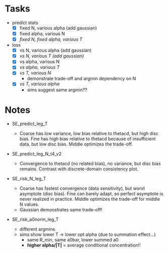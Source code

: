 # Tasks
- predict stats
  - [x] fixed N, various alpha (add gaussian)
  - [x] fixed alpha, various N
  - [x] *fixed N, fixed alpha, various T*
- loss
  - [x] vs N, various alpha (add gaussian)
  - [x] *vs N, various T (add gaussian)*
  - [x] vs alpha, various N
  - [x] *vs alpha, various T*
  - [x] *vs T, various N*
    - demonstrate trade-off and argmin dependency on N
  - [x] *vs T, various alpha*
    - sims suggest same argmin??


# Notes
- SE_predict_leg_T
  - Coarse has low variance, low bias relative to thetacd, but high disc bias. Fine has high bias relative to thetacd because of insufficient data, but low disc bias. Middle optimizes the trade-off.

- SE_predict_leg_N_t4_v2
  - Convergence to thetacd (no related bias), no variance, but disc bias remains. Contrast with discrete-domain consistency plot.

- SE_risk_N_leg_T
  - Coarse has fastest convergence (data sensitivity), but worst asymptote (disc bias). Fine can barely adapt, so perfect asymptote is never realized in practice. Middle optimizes the trade-off for middle N values.
  - Gaussian demonstrates same trade-off!

- SE_risk_a0norm_leg_T
  - different argmins
  - sims show lower T -> lower opt alpha (due to summation effect...)
    - same R_min, same a0bar, lower summed a0
    - **higher alpha/|T|** = average conditional concentration!!
